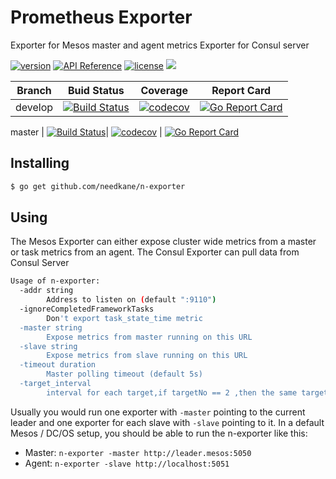 # Prometheus Exporter
Exporter for Mesos master and agent metrics
Exporter for Consul server

[![version](https://img.shields.io/github/tag/needkane/n-exporter.svg)](https://github.com/needkane/n-exporter/releases/latest)
[![API Reference](
https://godoc.org/github.com/needkane/n-exporter?status.svg)](https://godoc.org/github.com/tendermint/tendermint)
[![license](https://img.shields.io/github/license/needkane/n-exporter.svg)](https://github.com/needkane/n-exporter/blob/master/LICENSE)
[![](https://tokei.rs/b1/github/needkane/n-exporter?category=lines)](https://github.com/needkane/n-exporter)


Branch    | Buid Status | Coverage | Report Card
----------|-------|----------|-------------
develop   |[![Build Status](https://travis-ci.org/needknae/n-exporter.svg?branch=develop)](https://travis-ci.org/needkane/n-exporter)| [![codecov](https://codecov.io/gh/needkane/n-exporter/branch/develop/graph/badge.svg)](https://codecov.io/gh/needkane/n-exporter)  | [![Go Report Card](https://goreportcard.com/badge/github.com/needkane/n-exporter/tree/develop)](https://goreportcard.com/report/github.com/needkane/n-exporter/tree/develop)

master    | [![Build Status](https://travis-ci.org/needkane/n-exporter.svg?branch=master)](https://travis-ci.org/needkane/n-exporter)| [![codecov](https://codecov.io/gh/needkane/n-exporter/branch/master/graph/badge.svg)](https://codecov.io/gh/needkane/n-exporter) | [![Go Report Card](https://goreportcard.com/badge/github.com/needkane/n-exporter/tree/master)](https://goreportcard.com/report/github.com/needkane/n-exporter/tree/master)
## Installing
```sh
$ go get github.com/needkane/n-exporter
```

## Using
The Mesos Exporter can either expose cluster wide metrics from a master or task
metrics from an agent.
The Consul Exporter can pull data from Consul Server

```sh
Usage of n-exporter:
  -addr string
       	Address to listen on (default ":9110")
  -ignoreCompletedFrameworkTasks
       	Don't export task_state_time metric
  -master string
       	Expose metrics from master running on this URL
  -slave string
       	Expose metrics from slave running on this URL
  -timeout duration
       	Master polling timeout (default 5s)
  -target_interval 
        interval for each target,if targetNo == 2 ,then the same target interval is 2 * target_interval
```

Usually you would run one exporter with `-master` pointing to the current
leader and one exporter for each slave with `-slave` pointing to it. In
a default Mesos / DC/OS setup, you should be able to run the n-exporter
like this:

- Master: `n-exporter -master http://leader.mesos:5050`
- Agent: `n-exporter -slave http://localhost:5051`
